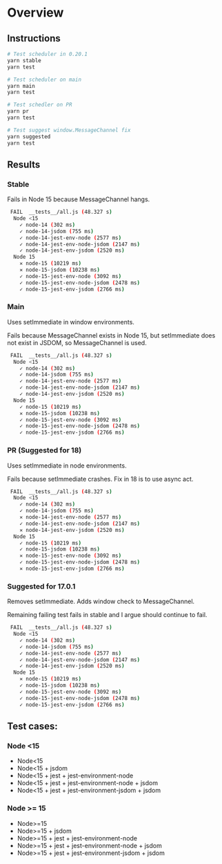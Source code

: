 # Overview

## Instructions

```bash
# Test scheduler in 0.20.1
yarn stable
yarn test

# Test scheduler on main
yarn main
yarn test

# Test schedler on PR
yarn pr
yarn test

# Test suggest window.MessageChannel fix
yarn suggested
yarn test
```

## Results

### Stable
Fails in Node 15 because MessageChannel hangs.

```bash
 FAIL  __tests__/all.js (48.327 s)
  Node <15
    ✓ node-14 (302 ms)
    ✓ node-14-jsdom (755 ms)
    ✓ node-14-jest-env-node (2577 ms)
    ✓ node-14-jest-env-node-jsdom (2147 ms)
    ✓ node-14-jest-env-jsdom (2520 ms)
  Node 15
    ✕ node-15 (10219 ms)
    ✕ node-15-jsdom (10238 ms)
    ✓ node-15-jest-env-node (3092 ms)
    ✓ node-15-jest-env-node-jsdom (2478 ms)
    ✓ node-15-jest-env-jsdom (2766 ms)
```
### Main
Uses setImmediate in window environments.

Fails because MessageChannel exists in Node 15, but setImmediate does not exist in JSDOM, so MessageChannel is used.
 
```bash
 FAIL  __tests__/all.js (48.327 s)
  Node <15
    ✓ node-14 (302 ms)
    ✓ node-14-jsdom (755 ms)
    ✓ node-14-jest-env-node (2577 ms)
    ✓ node-14-jest-env-node-jsdom (2147 ms)
    ✓ node-14-jest-env-jsdom (2520 ms)
  Node 15
    ✓ node-15 (10219 ms)
    ✕ node-15-jsdom (10238 ms)
    ✓ node-15-jest-env-node (3092 ms)
    ✓ node-15-jest-env-node-jsdom (2478 ms)
    ✓ node-15-jest-env-jsdom (2766 ms)
```
### PR (Suggested for 18)
Uses setImmediate in node environments.

Fails because setImmediate crashes. Fix in 18 is to use async act.

```bash
 FAIL  __tests__/all.js (48.327 s)
  Node <15
    ✓ node-14 (302 ms)
    ✓ node-14-jsdom (755 ms)
    ✕ node-14-jest-env-node (2577 ms)
    ✓ node-14-jest-env-node-jsdom (2147 ms)
    ✕ node-14-jest-env-jsdom (2520 ms)
  Node 15
    ✓ node-15 (10219 ms)
    ✓ node-15-jsdom (10238 ms)
    ✕ node-15-jest-env-node (3092 ms)
    ✓ node-15-jest-env-node-jsdom (2478 ms)
    ✕ node-15-jest-env-jsdom (2766 ms)
```

### Suggested for 17.0.1

Removes setImmediate. Adds window check to MessageChannel.

Remaining failing test fails in stable and I argue should continue to fail.

```bash
 FAIL  __tests__/all.js (48.327 s)
  Node <15
    ✓ node-14 (302 ms)
    ✓ node-14-jsdom (755 ms)
    ✓ node-14-jest-env-node (2577 ms)
    ✓ node-14-jest-env-node-jsdom (2147 ms)
    ✓ node-14-jest-env-jsdom (2520 ms)
  Node 15
    ✕ node-15 (10219 ms)
    ✓ node-15-jsdom (10238 ms)
    ✓ node-15-jest-env-node (3092 ms)
    ✓ node-15-jest-env-node-jsdom (2478 ms)
    ✓ node-15-jest-env-jsdom (2766 ms)
```

## Test cases:

### Node <15
- Node<15
- Node<15 + jsdom
- Node<15 + jest + jest-environment-node
- Node<15 + jest + jest-environment-node + jsdom
- Node<15 + jest + jest-environment-jsdom + jsdom

### Node >= 15
- Node>=15
- Node>=15 + jsdom
- Node>=15 + jest + jest-environment-node
- Node>=15 + jest + jest-environment-node + jsdom
- Node>=15 + jest + jest-environment-jsdom + jsdom
